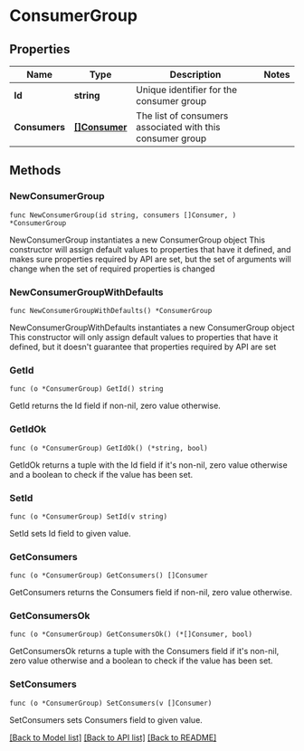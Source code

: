# ConsumerGroup

## Properties

Name | Type | Description | Notes
------------ | ------------- | ------------- | -------------
**Id** | **string** | Unique identifier for the consumer group | 
**Consumers** | [**[]Consumer**](Consumer.md) | The list of consumers associated with this consumer group | 

## Methods

### NewConsumerGroup

`func NewConsumerGroup(id string, consumers []Consumer, ) *ConsumerGroup`

NewConsumerGroup instantiates a new ConsumerGroup object
This constructor will assign default values to properties that have it defined,
and makes sure properties required by API are set, but the set of arguments
will change when the set of required properties is changed

### NewConsumerGroupWithDefaults

`func NewConsumerGroupWithDefaults() *ConsumerGroup`

NewConsumerGroupWithDefaults instantiates a new ConsumerGroup object
This constructor will only assign default values to properties that have it defined,
but it doesn't guarantee that properties required by API are set

### GetId

`func (o *ConsumerGroup) GetId() string`

GetId returns the Id field if non-nil, zero value otherwise.

### GetIdOk

`func (o *ConsumerGroup) GetIdOk() (*string, bool)`

GetIdOk returns a tuple with the Id field if it's non-nil, zero value otherwise
and a boolean to check if the value has been set.

### SetId

`func (o *ConsumerGroup) SetId(v string)`

SetId sets Id field to given value.


### GetConsumers

`func (o *ConsumerGroup) GetConsumers() []Consumer`

GetConsumers returns the Consumers field if non-nil, zero value otherwise.

### GetConsumersOk

`func (o *ConsumerGroup) GetConsumersOk() (*[]Consumer, bool)`

GetConsumersOk returns a tuple with the Consumers field if it's non-nil, zero value otherwise
and a boolean to check if the value has been set.

### SetConsumers

`func (o *ConsumerGroup) SetConsumers(v []Consumer)`

SetConsumers sets Consumers field to given value.



[[Back to Model list]](../README.md#documentation-for-models) [[Back to API list]](../README.md#documentation-for-api-endpoints) [[Back to README]](../README.md)


